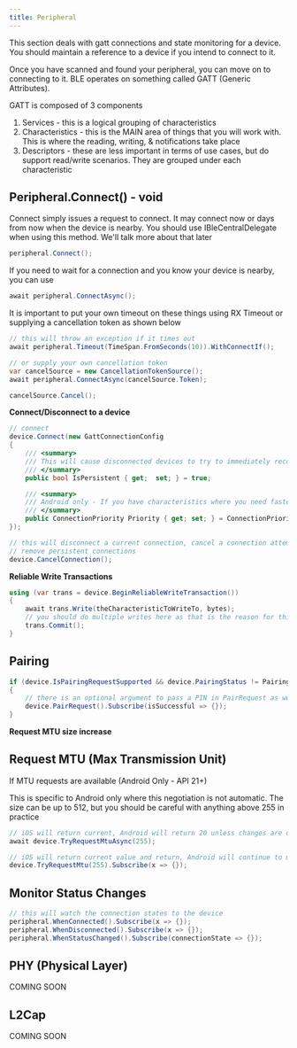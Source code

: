 ```yaml
---
title: Peripheral
---
```


This section deals with gatt connections and state monitoring for a device.
You should maintain a reference to a device if you intend to connect to it.

Once you have scanned and found your peripheral, you can move on to connecting to it.  BLE operates on something called GATT (Generic Attributes).  

GATT is composed of 3 components
1. Services - this is a logical grouping of characteristics
2. Characteristics - this is the MAIN area of things that you will work with.  This is where the reading, writing, & notifications take place
3. Descriptors - these are less important in terms of use cases, but do support read/write scenarios.  They are grouped under each characteristic

## Peripheral.Connect() - void

Connect simply issues a request to connect.  It may connect now or days from now when the device is nearby.  You should use IBleCentralDelegate when using this method.  We'll talk more about that later

```csharp
peripheral.Connect();
```

If you need to wait for a connection and you know your device is nearby, you can use 

```csharp
await peripheral.ConnectAsync();
```

It is important to put your own timeout on these things using RX Timeout or supplying a cancellation token as shown below

```csharp
// this will throw an exception if it times out
await peripheral.Timeout(TimeSpan.FromSeconds(10)).WithConnectIf();

// or supply your own cancellation token
var cancelSource = new CancellationTokenSource();
await peripheral.ConnectAsync(cancelSource.Token);

cancelSource.Cancel();
```


**Connect/Disconnect to a device**

```csharp
// connect
device.Connect(new GattConnectionConfig 
{
    /// <summary>
    /// This will cause disconnected devices to try to immediately reconnect.  It will cause WillRestoreState to fire on iOS. Defaults to true
    /// </summary>
    public bool IsPersistent { get;  set; } = true;

    /// <summary>
    /// Android only - If you have characteristics where you need faster replies, you can set this to high
    /// </summary>
    public ConnectionPriority Priority { get; set; } = ConnectionPriority.Normal;
});

// this will disconnect a current connection, cancel a connection attempt, and
// remove persistent connections
device.CancelConnection();
```

**Reliable Write Transactions**


```csharp
using (var trans = device.BeginReliableWriteTransaction()) 
{
    await trans.Write(theCharacteristicToWriteTo, bytes);
    // you should do multiple writes here as that is the reason for this mechanism
    trans.Commit();
}
```


## Pairing

```csharp
if (device.IsPairingRequestSupported && device.PairingStatus != PairingStatus.Paired) 
{
    // there is an optional argument to pass a PIN in PairRequest as well
    device.PairRequest().Subscribe(isSuccessful => {});
}
```

**Request MTU size increase**


## Request MTU (Max Transmission Unit)
If MTU requests are available (Android Only - API 21+)

This is specific to Android only where this negotiation is not automatic.
The size can be up to 512, but you should be careful with anything above 255 in practice
```csharp
// iOS will return current, Android will return 20 unless changes are observed
await device.TryRequestMtuAsync(255);

// iOS will return current value and return, Android will continue to monitor changes
device.TryRequestMtu(255).Subscribe(x => {});
```

## Monitor Status Changes

```csharp
// this will watch the connection states to the device
peripheral.WhenConnected().Subscribe(x => {});
peripheral.WhenDisconnected().Subscribe(x => {});
peripheral.WhenStatusChanged().Subscribe(connectionState => {});

```


## PHY (Physical Layer)
COMING SOON

## L2Cap
COMING SOON
